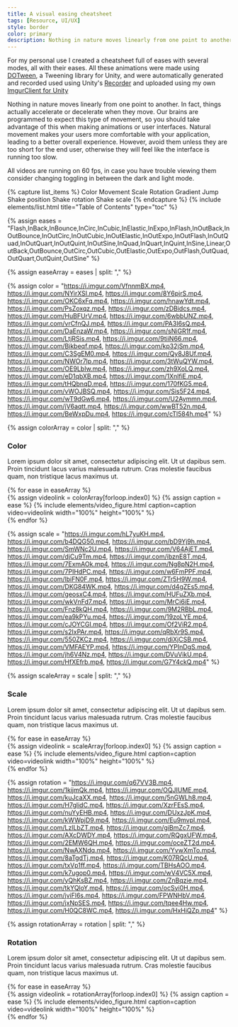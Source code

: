 ```yaml
---
title: A visual easing cheatsheet
tags: [Resource, UI/UX]
style: border
color: primary  
description: Nothing in nature moves linearly from one point to another. 
---
```


For my personal use I created a cheatsheet full of eases with several modes, all with their eases. All these animations were made using [DOTween](http://dotween.demigiant.com/), a Tweening library for Unity, and were automatically generated and recorded used using Unity's [Recorder](https://docs.unity3d.com/Packages/com.unity.recorder@2.0/manual/index.html) and uploaded using my own [ImgurClient for Unity](https://github.com/DoctorWaffles/UnityImgurClient)

Nothing in nature moves linearly from one point to another. In fact, things actually accelerate or decelerate when they move. Our brains are programmed to expect this type of movement, so you should take advantage of this when making animations or user interfaces. Natural movement makes your users more comfortable with your application, leading to a better overall experience. However, avoid them unless they are too short for the end user, otherwise they will feel like the interface is running too slow. 

All videos are running on 60 fps, in case you have trouble viewing them consider changing toggling in between the dark and light mode.






{% capture list_items %}
Color
Movement
Scale
Rotation
Gradient
Jump
Shake position
Shake rotation
Shake scale
{% endcapture %}
{% include elements/list.html title="Table of Contents" type="toc" %}


{% assign eases = "Flash,InBack,InBounce,InCirc,InCubic,InElastic,InExpo,InFlash,InOutBack,InOutBounce,InOutCirc,InOutCubic,InOutElastic,InOutExpo,InOutFlash,InOutQuad,InOutQuart,InOutQuint,InOutSine,InQuad,InQuart,InQuint,InSine,Linear,OutBack,OutBounce,OutCirc,OutCubic,OutElastic,OutExpo,OutFlash,OutQuad,OutQuart,OutQuint,OutSine" %}

{% assign easeArray = eases | split: "," %}



<!-- https://imgur.com/a/F2RJEfC -->
{% assign color = "https://i.imgur.com/VfnnmBX.mp4, https://i.imgur.com/NYirXSI.mp4, https://i.imgur.com/8Y6pjrS.mp4, https://i.imgur.com/OKC6xFq.mp4, https://i.imgur.com/hnawYdt.mp4, https://i.imgur.com/PsZoxqz.mp4, https://i.imgur.com/zDBidcs.mp4, https://i.imgur.com/HuBFUrV.mp4, https://i.imgur.com/6wbbUNZ.mp4, https://i.imgur.com/vrCfnQJ.mp4, https://i.imgur.com/PA3I6sQ.mp4, https://i.imgur.com/DaEnzaW.mp4, https://i.imgur.com/sNiGR1f.mp4, https://i.imgur.com/LtjRSis.mp4, https://i.imgur.com/9tiiN66.mp4, https://i.imgur.com/Bikbeqf.mp4, https://i.imgur.com/kp32jSm.mp4, https://i.imgur.com/C3SgEM0.mp4, https://i.imgur.com/Qy8J8Uf.mp4, https://i.imgur.com/NWOr7lp.mp4, https://i.imgur.com/3tWuQYW.mp4, https://i.imgur.com/OE9LbIw.mp4, https://i.imgur.com/zh9XoLQ.mp4, https://i.imgur.com/eD1qbXB.mp4, https://i.imgur.com/1XnlfiE.mp4, https://i.imgur.com/tHQbnqD.mp4, https://i.imgur.com/170fKG5.mp4, https://i.imgur.com/vWOJBSQ.mp4, https://i.imgur.com/Sis5F24.mp4, https://i.imgur.com/wT9dGw6.mp4, https://i.imgur.com/U2Aymmn.mp4, https://i.imgur.com/jV6aqtt.mp4, https://i.imgur.com/wwBT52n.mp4, https://i.imgur.com/BeWxpDu.mp4, https://i.imgur.com/cTl584h.mp4" %}


{% assign colorArray = color | split: "," %}

### Color 
Lorem ipsum dolor sit amet, consectetur adipiscing elit. Ut ut dapibus sem. Proin tincidunt lacus varius malesuada rutrum. Cras molestie faucibus quam, non tristique lacus maximus ut.
<div class="row">
{% for ease in easeArray %}
    <div class="col-sm-2">
    {% assign videolink = colorArray[forloop.index0] %}
    {% assign caption = ease %}
    {% include elements/video_figure.html caption=caption video=videolink width="100%" height="100%"   %}
    </div>
{% endfor %}
</div> 


<!-- https://imgur.com/a/u50BNNu -->
{% assign scale = "https://i.imgur.com/hL7yuKH.mp4, https://i.imgur.com/b4DQG50.mp4, https://i.imgur.com/bD9Yj9h.mp4, https://i.imgur.com/SmWNc2U.mp4, https://i.imgur.com/V64AjET.mp4, https://i.imgur.com/djCu9Tm.mp4, https://i.imgur.com/ibznE8T.mp4, https://i.imgur.com/7ExmAOk.mp4, https://i.imgur.com/Ng8pN2H.mp4, https://i.imgur.com/7PIHdPC.mp4, https://i.imgur.com/w6FmPPF.mp4, https://i.imgur.com/lbiFN0F.mp4, https://i.imgur.com/ZTr5H9W.mp4, https://i.imgur.com/DKG84WK.mp4, https://i.imgur.com/d4gZEs5.mp4, https://i.imgur.com/geosxC4.mp4, https://i.imgur.com/HUFuZXb.mp4, https://i.imgur.com/wkVnFd7.mp4, https://i.imgur.com/MrCi6iE.mp4, https://i.imgur.com/Fnz8kQH.mp4, https://i.imgur.com/9M2RBbL.mp4, https://i.imgur.com/ea9kPYu.mp4, https://i.imgur.com/19zoLYE.mp4, https://i.imgur.com/cJOYCGI.mp4, https://i.imgur.com/Of2ViR2.mp4, https://i.imgur.com/s2IxPAr.mp4, https://i.imgur.com/qRbXr9S.mp4, https://i.imgur.com/550ZKCz.mp4, https://i.imgur.com/diXjCSB.mp4, https://i.imgur.com/VMFAEYP.mp4, https://i.imgur.com/YPInDgS.mp4, https://i.imgur.com/jh6V4Nz.mp4, https://i.imgur.com/DVuVikU.mp4, https://i.imgur.com/HfXEfrb.mp4, https://i.imgur.com/G7Y4ckQ.mp4" %}


{% assign scaleArray = scale | split: "," %}

### Scale 
Lorem ipsum dolor sit amet, consectetur adipiscing elit. Ut ut dapibus sem. Proin tincidunt lacus varius malesuada rutrum. Cras molestie faucibus quam, non tristique lacus maximus ut.
<div class="row">
{% for ease in easeArray %}
    <div class="col-sm-2">
    {% assign videolink = scaleArray[forloop.index0] %}
    {% assign caption = ease %}
    {% include elements/video_figure.html caption=caption video=videolink width="100%" height="100%"   %}
    </div>
{% endfor %}
</div> 


<!-- https://imgur.com/a/BQTEAAc -->
{% assign rotation = "https://i.imgur.com/q67VV3B.mp4, https://i.imgur.com/1kijmQk.mp4, https://i.imgur.com/OQJIUME.mp4, https://i.imgur.com/kuJcaXX.mp4, https://i.imgur.com/5nGWLh8.mp4, https://i.imgur.com/H7glidC.mp4, https://i.imgur.com/XzrFEsS.mp4, https://i.imgur.com/nuYyEHB.mp4, https://i.imgur.com/DUxzJpK.mp4, https://i.imgur.com/kWWpjD9.mp4, https://i.imgur.com/Eu9mvpl.mp4, https://i.imgur.com/LzlLbZT.mp4, https://i.imgur.com/giBmZc7.mp4, https://i.imgur.com/AXcDWDY.mp4, https://i.imgur.com/RQgxUFW.mp4, https://i.imgur.com/2EMW6QH.mp4, https://i.imgur.com/oceZT2d.mp4, https://i.imgur.com/NwAXNdq.mp4, https://i.imgur.com/YvwXmTo.mp4, https://i.imgur.com/8aTgdTj.mp4, https://i.imgur.com/K07RQcU.mp4, https://i.imgur.com/txVp1ff.mp4, https://i.imgur.com/TBHsAOO.mp4, https://i.imgur.com/k7ugop0.mp4, https://i.imgur.com/wV4VC5X.mp4, https://i.imgur.com/yQhKsBZ.mp4, https://i.imgur.com/ZnBqzie.mp4, https://i.imgur.com/tkYQloY.mp4, https://i.imgur.com/ocSyi0H.mp4, https://i.imgur.com/jviFl6s.mp4, https://i.imgur.com/FPWNHbV.mp4, https://i.imgur.com/jxNpSES.mp4, https://i.imgur.com/tqee4Hw.mp4, https://i.imgur.com/H0QC8WC.mp4, https://i.imgur.com/HxHiQZp.mp4" %}


{% assign rotationArray = rotation | split: "," %}

### Rotation 
Lorem ipsum dolor sit amet, consectetur adipiscing elit. Ut ut dapibus sem. Proin tincidunt lacus varius malesuada rutrum. Cras molestie faucibus quam, non tristique lacus maximus ut.
<div class="row">
{% for ease in easeArray %}
    <div class="col-sm-2">
    {% assign videolink = rotationArray[forloop.index0] %}
    {% assign caption = ease %}
    {% include elements/video_figure.html caption=caption video=videolink width="100%" height="100%"   %}
    </div>
{% endfor %}
</div> 

